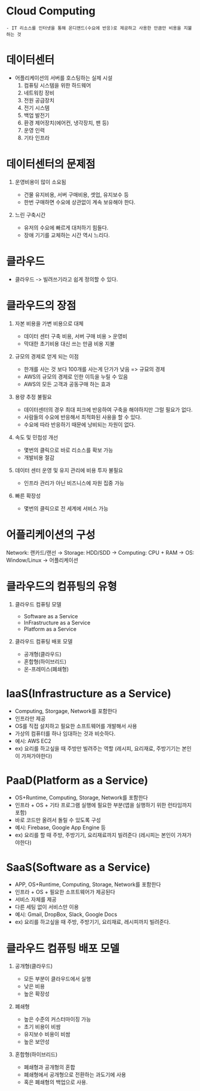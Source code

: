 # Cloud Computing

    - IT 리소스를 인터넷을 통해 온디맨드(수요에 반응)로 제공하고 사용한 만큼만 비용을 지불하는 것

# 데이터센터

- 어플리케이션의 서버를 호스팅하는 실제 시설
    1. 컴퓨팅 시스템을 위한 하드웨어
    2. 네트워킹 장비
    3. 전원 공급장치
    4. 전기 시스템
    5. 백업 발전기
    6. 환경 제어장치(에어컨, 냉각장치, 팬 등)
    7. 운영 인력
    8. 기타 인프라

# 데이터센터의 문제점

1. 운영비용이 많이 소요됨  

    - 건물 유지비용, 서버 구매비용, 셋업, 유지보수 등  
    - 한번 구매하면 수요에 상관없이 계속 보유해야 한다.  


2. 느린 구축시간  

    - 유저의 수요에 빠르게 대처하기 힘들다.  
    - 장애 기기를 교체하는 시간 역시 느리다.

# 클라우드

- 클라우드 -> 빌려쓰기라고 쉽게 정의할 수 있다.

# 클라우드의 장점

1. 자본 비용을 가변 비용으로 대체
    - 데이터 센터 구축 비용, 서버 구매 비용 > 운영비
    - 막대한 초기비용 대신 쓰는 만큼 비용 지불



2. 규모의 경제로 얻게 되는 이점
    - 한개를 사는 것 보다 100개를 사는게 단가가 낮음 => 규묘의 경제
    - AWS의 규모의 경제로 인한 이득을 누릴 수 있음
    - AWS의 모든 고객과 공동구매 하는 효과  


3. 용량 추정 불필요
    - 데이터센터의 경우 최대 피크에 반응하여 구축을 해야하지만 그럴 필요가 없다.
    - 사람들의 수요에 반응해서 최적화된 사용을 할 수 있다.
    - 수요에 따라 반응하기 때문에 낭비되는 자원이 없다.


4. 속도 및 민첩성 개선
    - 몇번의 클릭으로 바로 리소스를 확보 가능
    - 개발비용 절감  


5. 데이터 센터 운영 및 유지 관리에 비용 투자 불필요
    - 인프라 관리가 아닌 비즈니스에 자원 집중 가능


6. 빠른 확장성
    - 몇번의 클릭으로 전 세계에 서비스 가능

# 어플리케이션의 구성

Network: 랜카드/랜선 &rarr; 
Storage: HDD/SDD &rarr; 
Computing: CPU + RAM &rarr; 
OS: Window/Linux &rarr; 
어플리케이션

# 클라우드의 컴퓨팅의 유형

1. 클라우드 컴퓨팅 모델
    - Software as a Service
    - InFrastructure as a Service
    - Platform as a Service

2. 클라우드 컴퓨팅 배포 모델
    - 공개형(클라우드)
    - 혼합형(하이브리드)
    - 온-프레미스(폐쇄형)

# IaaS(Infrastructure as a Service)

- Computing, Storgage, Network를 포함한다
- 인프라만 제공
- OS를 직접 설치하고 필요한 소프트웨어를 개발해서 사용
- 가상의 컴퓨터를 하나 임대하는 것과 비슷하다.
- 예시: AWS EC2
- ex) 요리를 하고싶을 때 주방만 빌려주는 역할  (레시피, 요리재료, 주방기기는 본인이 가져가야한다)

# PaaD(Platform as a Service)

- OS+Runtime, Computing, Storage, Network를 포함한다
- 인프라 + OS + 기타 프로그램 실행에 필요한 부분(앱을 실행하기 위한 런타임까지 포함)
- 바로 코드만 올려서 돌릴 수 있도록 구성
- 예시: Firebase, Google App Engine 등
- ex) 요리를 할 때 주방, 주방기기, 요리재료까지 빌려준다  (레시피는 본인이 가져가야한다)

# SaaS(Software as a Service)

- APP, OS+Runtime, Computing, Storage, Network를 포함한다
- 인프라 + OS + 필요한 소프트웨어가 제공된다
- 서비스 자체를 제공
- 다른 세팅 없이 서비스만 이용
- 예시: Gmail, DropBox, Slack, Google Docs
- ex) 요리를 하고싶을 때  주방, 주방기기, 요리재료, 레시피까지 빌려준다.

# 클라우드 컴퓨팅 배포 모델

1. 공개형(클라우드)
    - 모든 부분이 클라우드에서 실행
    - 낮은 비용
    - 높은 확장성

2. 폐쇄형
    - 높은 수준의 커스터마이징 가능
    - 초기 비용이 비쌈
    - 유지보수 비용이 비쌈
    - 높은 보안성

3. 혼합형(하이브리드)
    - 폐쇄형과 공개형의 혼합
    - 폐쇄형에서 공개형으로 전환하는 과도기에 사용
    - 혹은 폐쇄형의 백업으로 사용.

